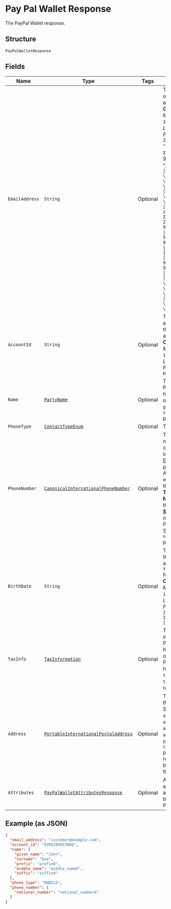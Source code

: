 
# Pay Pal Wallet Response

The PayPal Wallet response.

## Structure

`PayPalWalletResponse`

## Fields

| Name | Type | Tags | Description | Getter | Setter |
|  --- | --- | --- | --- | --- | --- |
| `EmailAddress` | `String` | Optional | The email address of the PayPal account holder.<br>**Constraints**: *Minimum Length*: `3`, *Maximum Length*: `254`, *Pattern*: `(?:[a-zA-Z0-9!#$%&'*+/=?^_`{\|}~-]+(?:\.[a-zA-Z0-9!#$%&'*+/=?^_`{\|}~-]+)*\|(?:[\x01-\x08\x0b\x0c\x0e-\x1f\x21\x23-\x5b\x5d-\x7f]\|\[\x01-\x09\x0b\x0c\x0e-\x7f])*")@(?:(?:[a-zA-Z0-9](?:[a-zA-Z0-9-]*[a-zA-Z0-9])?\.)+[a-zA-Z0-9](?:[a-zA-Z0-9-]*[a-zA-Z0-9])?\|\[(?:(?:(2(5[0-5]\|[0-4][0-9])\|1[0-9][0-9]\|[1-9]?[0-9]))\.){3}(?:(2(5[0-5]\|[0-4][0-9])\|1[0-9][0-9]\|[1-9]?[0-9])\|[a-zA-Z0-9-]*[a-zA-Z0-9]:(?:[\x01-\x08\x0b\x0c\x0e-\x1f\x21-\x5a\x53-\x7f]\|\[\x01-\x09\x0b\x0c\x0e-\x7f])+)\])` | String getEmailAddress() | setEmailAddress(String emailAddress) |
| `AccountId` | `String` | Optional | The PayPal-assigned ID for the PayPal account holder.<br>**Constraints**: *Minimum Length*: `13`, *Maximum Length*: `13`, *Pattern*: `^[2-9A-HJ-NP-Z]{13}$` | String getAccountId() | setAccountId(String accountId) |
| `Name` | [`PartyName`](../../doc/models/party-name.md) | Optional | The name of the PayPal account holder. Supports only the `given_name` and `surname` properties. | PartyName getName() | setName(PartyName name) |
| `PhoneType` | [`ContactTypeEnum`](../../doc/models/contact-type-enum.md) | Optional | The phone type. | ContactTypeEnum getPhoneType() | setPhoneType(ContactTypeEnum phoneType) |
| `PhoneNumber` | [`CanonicalInternationalPhoneNumber`](../../doc/models/canonical-international-phone-number.md) | Optional | The phone number, in its canonical international [E.164 numbering plan format](https://www.itu.int/rec/T-REC-E.164/en). Available only when you enable the **Contact Telephone Number** option in the <a href="https://www.paypal.com/cgi-bin/customerprofileweb?cmd=_profile-website-payments">**Profile & Settings**</a> for the merchant's PayPal account. Supports only the `national_number` property. | CanonicalInternationalPhoneNumber getPhoneNumber() | setPhoneNumber(CanonicalInternationalPhoneNumber phoneNumber) |
| `BirthDate` | `String` | Optional | The birth date of the PayPal account holder in `YYYY-MM-DD` format.<br>**Constraints**: *Minimum Length*: `10`, *Maximum Length*: `10`, *Pattern*: `^[0-9]{4}-(0[1-9]\|1[0-2])-(0[1-9]\|[1-2][0-9]\|3[0-1])$` | String getBirthDate() | setBirthDate(String birthDate) |
| `TaxInfo` | [`TaxInformation`](../../doc/models/tax-information.md) | Optional | The tax information of the PayPal account holder. Required only for Brazilian PayPal account holder's. Both `tax_id` and `tax_id_type` are required. | TaxInformation getTaxInfo() | setTaxInfo(TaxInformation taxInfo) |
| `Address` | [`PortableInternationalPostalAddress`](../../doc/models/portable-international-postal-address.md) | Optional | The address of the payer. Supports only the `address_line_1`, `address_line_2`, `admin_area_1`, `admin_area_2`, `postal_code`, and `country_code` properties. Also referred to as the billing address of the customer. | PortableInternationalPostalAddress getAddress() | setAddress(PortableInternationalPostalAddress address) |
| `Attributes` | [`PayPalWalletAttributesResponse`](../../doc/models/pay-pal-wallet-attributes-response.md) | Optional | Additional attributes associated with the use of a PayPal Wallet. | PayPalWalletAttributesResponse getAttributes() | setAttributes(PayPalWalletAttributesResponse attributes) |

## Example (as JSON)

```json
{
  "email_address": "customer@example.com",
  "account_id": "QYR5Z8XDVJNXQ",
  "name": {
    "given_name": "John",
    "surname": "Doe",
    "prefix": "prefix8",
    "middle_name": "middle_name0",
    "suffix": "suffix0"
  },
  "phone_type": "MOBILE",
  "phone_number": {
    "national_number": "national_number6"
  }
}
```


